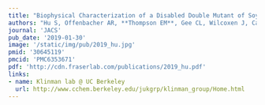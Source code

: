 ```yaml
---
title: "Biophysical Characterization of a Disabled Double Mutant of Soybean Lipoxygenase: The Undoing of Precise Substrate Positioning Relative to Metal Cofactor and an Identified Dynamical Network."
authors: "Hu S, Offenbacher AR, **Thompson EM**, Gee CL, Wilcoxen J, Carr CAM, Prigozhin DM, Yang V, Alber T, Britt RD, **Fraser JS**, Klinman JP."
journal: 'JACS'
pub_date: '2019-01-30'
image: '/static/img/pub/2019_hu.jpg'
pmid: '30645119'
pmcid: 'PMC6353671'
pdf: 'http://cdn.fraserlab.com/publications/2019_hu.pdf'
links:
- name: Klinman lab @ UC Berkeley
  url: http://www.cchem.berkeley.edu/jukgrp/klinman_group/Home.html
---
```


